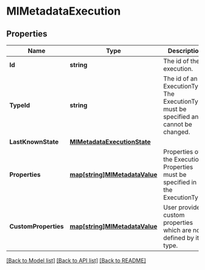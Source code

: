 # MlMetadataExecution

## Properties

Name | Type | Description | Notes
------------ | ------------- | ------------- | -------------
**Id** | **string** | The id of the execution. | [optional] 
**TypeId** | **string** | The id of an ExecutionType. The ExecutionType must be specified and cannot be changed. | [optional] 
**LastKnownState** | [**MlMetadataExecutionState**](ml_metadataExecutionState.md) |  | [optional] 
**Properties** | [**map[string]MlMetadataValue**](ml_metadataValue.md) | Properties of the Execution. Properties must be specified in the ExecutionType. | [optional] 
**CustomProperties** | [**map[string]MlMetadataValue**](ml_metadataValue.md) | User provided custom properties which are not defined by its type. | [optional] 

[[Back to Model list]](../README.md#documentation-for-models) [[Back to API list]](../README.md#documentation-for-api-endpoints) [[Back to README]](../README.md)


